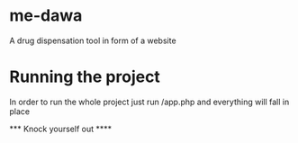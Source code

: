 # me-dawa
A drug dispensation tool in form of a website

# Running the project
In order to run the whole project just run /app.php and everything will fall in place

*** Knock yourself out ****